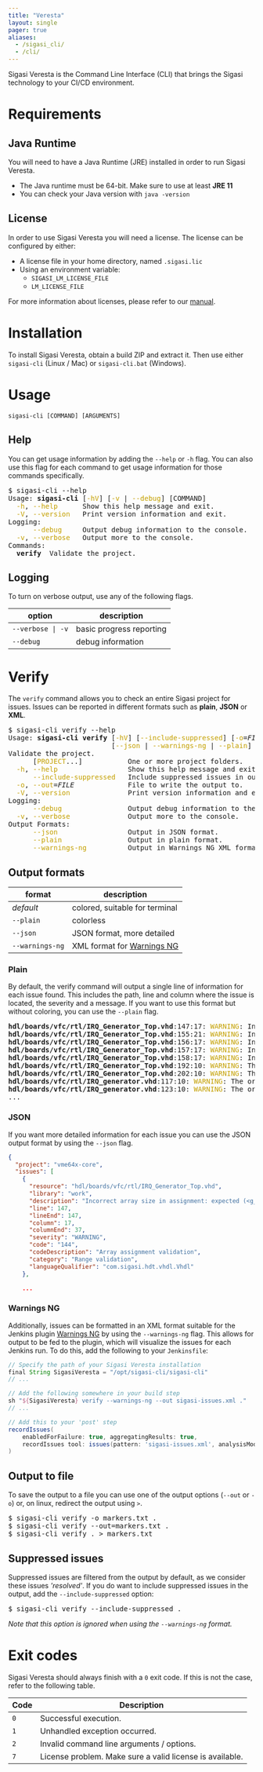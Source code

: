 ```yaml
---
title: "Veresta"
layout: single
pager: true
aliases:
  - /sigasi_cli/
  - /cli/
---
```


Sigasi Veresta is the Command Line Interface (CLI) that brings the Sigasi technology to your CI/CD environment.

# Requirements

## Java Runtime

You will need to have a Java Runtime (JRE) installed in order to run Sigasi Veresta.

- The Java runtime must be 64-bit. Make sure to use at least **JRE 11**
- You can check your Java version with `java -version`

## License

In order to use Sigasi Veresta you will need a license. The license can be configured by either:

- A license file in your home directory, named `.sigasi.lic`
- Using an environment variable:
  - `SIGASI_LM_LICENSE_FILE`
  - `LM_LICENSE_FILE`

For more information about licenses, please refer to our [manual](/manual/license-key).

# Installation

To install Sigasi Veresta, obtain a build ZIP and extract it.
Then use either `sigasi-cli` (Linux / Mac) or `sigasi-cli.bat` (Windows).

# Usage

```
sigasi-cli [COMMAND] [ARGUMENTS]
```

## Help

You can get usage information by adding the `--help` or `-h` flag.
You can also use this flag for each command to get usage information for those commands specifically.

<pre>
<span class="no-select">$ </span>sigasi-cli --help
Usage: <b>sigasi-cli</b> [<span style="color:#C4A000">-hV</span>] [<span style="color:#C4A000">-v</span> | <span style="color:#C4A000">--debug</span>] [COMMAND]
  <span style="color:#C4A000">-h</span>, <span style="color:#C4A000">--help</span>      Show this help message and exit.
  <span style="color:#C4A000">-V</span>, <span style="color:#C4A000">--version</span>   Print version information and exit.
Logging:
<span style="color:#C4A000"> </span>     <span style="color:#C4A000">--debug</span>     Output debug information to the console.
<span style="color:#C4A000"> </span> <span style="color:#C4A000">-v</span>, <span style="color:#C4A000">--verbose</span>   Output more to the console.
Commands:
  <b>verify</b>  Validate the project.
</pre>

## Logging

To turn on verbose output, use any of the following flags.

| option            | description              |
| ----------------- | ------------------------ |
| `--verbose \| -v` | basic progress reporting |
| `--debug`         | debug information        |

# Verify

The `verify` command allows you to check an entire Sigasi project for issues.
Issues can be reported in different formats such as **plain**, **JSON** or **XML**.

<pre>
<span class="no-select">$ </span>sigasi-cli verify --help
Usage: <b>sigasi-cli verify</b> [<span style="color:#C4A000">-hV</span>] [<span style="color:#C4A000">--include-suppressed</span>] [<span style="color:#C4A000">-o</span>=<i>FILE</i>] [<span style="color:#C4A000">-v</span> | <span style="color:#C4A000">--debug</span>]
                         [<span style="color:#C4A000">--json</span> | <span style="color:#C4A000">--warnings-ng</span> | <span style="color:#C4A000">--plain</span>] [<span style="color:#C4A000">PROJECT</span>...]
Validate the project.
      [<span style="color:#C4A000">PROJECT</span>...]           One or more project folders.
  <span style="color:#C4A000">-h</span>, <span style="color:#C4A000">--help</span>                 Show this help message and exit.
      <span style="color:#C4A000">--include-suppressed</span>   Include suppressed issues in output.
  <span style="color:#C4A000">-o</span>, <span style="color:#C4A000">--out</span>=<i>FILE</i>             File to write the output to.
  <span style="color:#C4A000">-V</span>, <span style="color:#C4A000">--version</span>              Print version information and exit.
Logging:
<span style="color:#C4A000"> </span>     <span style="color:#C4A000">--debug</span>                Output debug information to the console.
<span style="color:#C4A000"> </span> <span style="color:#C4A000">-v</span>, <span style="color:#C4A000">--verbose</span>              Output more to the console.
Output Formats:
<span style="color:#C4A000"> </span>     <span style="color:#C4A000">--json</span>                 Output in JSON format.
<span style="color:#C4A000"> </span>     <span style="color:#C4A000">--plain</span>                Output in plain format.
<span style="color:#C4A000"> </span>     <span style="color:#C4A000">--warnings-ng</span>          Output in Warnings NG XML format.
</pre>

## Output formats

| format          | description                                                           |
| --------------- | --------------------------------------------------------------------- |
| *default*       | colored, suitable for terminal                                        |
| `--plain`       | colorless                                                             |
| `--json`        | JSON format, more detailed                                            |
| `--warnings-ng` | XML format for [Warnings NG](https://plugins.jenkins.io/warnings-ng/) |

### Plain

By default, the verify command will output a single line of information for each issue found.
This includes the path, line and column where the issue is located, the severity and a message.
If you want to use this format but without coloring, you can use the `--plain` flag.

<pre><b>hdl/boards/vfc/rtl/IRQ_Generator_Top.vhd</b>:147:17: <span style="color:#C4A000">WARNING</span>: Incorrect array size in assignment: expected (&lt;g_wb_data_width&gt;) but was (&lt;64&gt;)
<b>hdl/boards/vfc/rtl/IRQ_Generator_Top.vhd</b>:155:21: <span style="color:#C4A000">WARNING</span>: Incorrect array size in assignment: expected (&lt;32&gt;) but was (&lt;g_wb_data_width&gt;)
<b>hdl/boards/vfc/rtl/IRQ_Generator_Top.vhd</b>:156:17: <span style="color:#C4A000">WARNING</span>: Incorrect array size in assignment: expected (&lt;32&gt;) but was (&lt;g_wb_data_width&gt;)
<b>hdl/boards/vfc/rtl/IRQ_Generator_Top.vhd</b>:157:17: <span style="color:#C4A000">WARNING</span>: Incorrect array size in assignment: expected (&lt;g_wb_data_width&gt;) but was (&lt;32&gt;)
<b>hdl/boards/vfc/rtl/IRQ_Generator_Top.vhd</b>:158:17: <span style="color:#C4A000">WARNING</span>: Incorrect array size in assignment: expected (&lt;g_wb_data_width&gt;) but was (&lt;32&gt;)
<b>hdl/boards/vfc/rtl/IRQ_Generator_Top.vhd</b>:192:10: <span style="color:#C4A000">WARNING</span>: The order of the associations is different from the declaration order
<b>hdl/boards/vfc/rtl/IRQ_Generator_Top.vhd</b>:202:10: <span style="color:#C4A000">WARNING</span>: The order of the associations is different from the declaration order
<b>hdl/boards/vfc/rtl/IRQ_generator.vhd</b>:117:10: <span style="color:#C4A000">WARNING</span>: The order of the associations is different from the declaration order
<b>hdl/boards/vfc/rtl/IRQ_generator.vhd</b>:123:10: <span style="color:#C4A000">WARNING</span>: The order of the associations is different from the declaration order
...
</pre>

### JSON

If you want more detailed information for each issue you can use the JSON output format by using the `--json` flag.

```json
{
  "project": "vme64x-core",
  "issues": [
    {
      "resource": "hdl/boards/vfc/rtl/IRQ_Generator_Top.vhd",
      "library": "work",
      "description": "Incorrect array size in assignment: expected (<g_wb_data_width>) but was (<64>)",
      "line": 147,
      "lineEnd": 147,
      "column": 17,
      "columnEnd": 37,
      "severity": "WARNING",
      "code": "144",
      "codeDescription": "Array assignment validation",
      "category": "Range validation",
      "languageQualifier": "com.sigasi.hdt.vhdl.Vhdl"
    },

    ...
```

### Warnings NG

Additionally, issues can be formatted in an XML format suitable for the Jenkins plugin [Warnings NG](https://plugins.jenkins.io/warnings-ng/) by using the `--warnings-ng` flag.
This allows for output to be fed to the plugin, which will visualize the issues for each Jenkins run.
To do this, add the following to your `Jenkinsfile`:

```groovy
// Specify the path of your Sigasi Veresta installation
final String SigasiVeresta = "/opt/sigasi-cli/sigasi-cli"
// ...

// Add the following somewhere in your build step
sh "${SigasiVeresta} verify --warnings-ng --out sigasi-issues.xml ."
// ...

// Add this to your 'post' step
recordIssues(
    enabledForFailure: true, aggregatingResults: true,
    recordIssues tool: issues(pattern: 'sigasi-issues.xml', analysisModelId: 'sigasi')
)
```

## Output to file

To save the output to a file you can use one of the output options (`--out` or `-o`) or, on linux, redirect the output using `>`.

<pre>
<span class="no-select">$ </span>sigasi-cli verify -o markers.txt .
<span class="no-select">$ </span>sigasi-cli verify --out=markers.txt .
<span class="no-select">$ </span>sigasi-cli verify . > markers.txt
</pre>

## Suppressed issues

Suppressed issues are filtered from the output by default, as we consider these issues *'resolved'*.
If you do want to include suppressed issues in the output, add the `--include-suppressed` option:

<pre>
<span class="no-select">$ </span>sigasi-cli verify --include-suppressed .
</pre>

*Note that this option is ignored when using the `--warnings-ng` format.*

# Exit codes

Sigasi Veresta should always finish with a `0` exit code.
If this is not the case, refer to the following table.

| Code | Description                                              |
| ---- | -------------------------------------------------------- |
| `0`  | Successful execution.                                    |
| `1`  | Unhandled exception occurred.                            |
| `2`  | Invalid command line arguments / options.                |
| `7`  | License problem. Make sure a valid license is available. |
